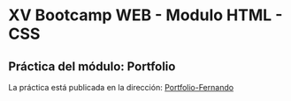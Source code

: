 # XV Bootcamp WEB - Modulo HTML - CSS

## Práctica del módulo: Portfolio

La práctica está publicada en la dirección: [Portfolio-Fernando](https://baiofer.github.io/Portfolio/)
